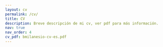 ```yaml
---
layout: cv
permalink: /cv/
title: CV
description: Breve descripción de mi cv, ver pdf para más información.
nav: true
nav_order: 4
cv_pdf: bmilanesio-cv-es.pdf
---
```

